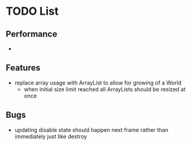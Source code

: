 # TODO List

## Performance

*

## Features

* replace array usage with ArrayList to allow for growing of a World
    * when initial size limit reached all ArrayLists should be resized at once

## Bugs

* updating disable state should happen next frame rather than immediately just like destroy
